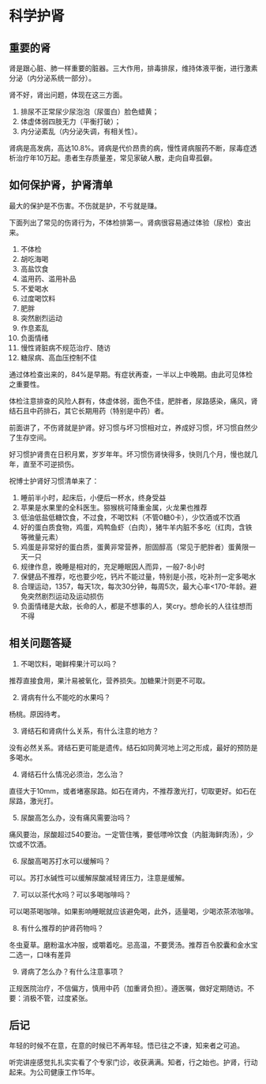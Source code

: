 # 科学护肾

## 重要的肾
肾是跟心脏、肺一样重要的脏器。三大作用，排毒排尿，维持体液平衡，进行激素分泌（内分泌系统一部分）。

肾不好，肾出问题，体现在这三方面。

1. 排尿不正常尿少尿泡泡（尿蛋白）脸色蜡黄；
2. 体虚体弱四肢无力（平衡打破）；
3. 内分泌紊乱（内分泌失调，有相关性）。

肾病是高发病，高达10.8%。肾病是代价昂贵的病，慢性肾病服药不断，尿毒症透析治疗年10万起。患者生存质量差，常见家破人散，走向自卑孤僻。

## 如何保护肾，护肾清单

最大的保护是不伤害。不伤就是护，不亏就是赚。

下面列出了常见的伤肾行为，不体检排第一。肾病很容易通过体验（尿检）查出来。

1.	不体检
2.	胡吃海喝
3.	高盐饮食
4.	滥用药、滥用补品
5.	不爱喝水
6.	过度喝饮料
7.	肥胖
8.	突然剧烈运动
9.	作息紊乱
10.	负面情绪
11.	慢性肾脏病不规范治疗、随访
12.	糖尿病、高血压控制不佳

通过体检查出来的，84%是早期。有症状再查，一半以上中晚期。由此可见体检之重要性。

体检注意排查的风险人群有，体虚体弱，面色不佳，肥胖者，尿路感染，痛风，肾结石且中药排石，其它长期用药（特别是中药）者。

前面讲了，不伤肾就是护肾。好习惯与坏习惯相对立，养成好习惯，坏习惯自然少了生存空间。

好习惯护肾贵在日积月累，岁岁年年。坏习惯伤肾快得多，快则几个月，慢也就几年，直至不可逆损伤。

祝博士护肾好习惯清单来了：

1. 睡前半小时，起床后，小便后一杯水，终身受益
2. 苹果是水果里的全科医生。猕猴桃可降重金属，火龙果也推荐
3. 低油低盐低糖饮食，不过食，不喝饮料（不管0糖0卡），少饮酒或不饮酒
4. 好的蛋白质食物，鸡蛋，鸡鸭鱼虾（白肉），猪牛羊内脏不多吃（红肉，含铁等微量元素）
5. 鸡蛋是非常好的蛋白质，蛋黄非常营养，胆固醇高（常见于肥胖者）蛋黄限一天一只
6. 规律作息，晚睡是相对的，充足睡眠因人而异，一般7-8小时
7. 保健品不推荐，吃也要少吃，钙片不能过量，特别是小孩，吃补剂一定多喝水
8. 合理运动，1357，每天1次，每次30分钟，每周5次，最大心率<170-年龄。避免突然剧烈运动及运动损伤
9. 负面情绪是大敌，长命的人，都是不想事的人，笑cry。想命长的人往往想而不得

## 相关问题答疑

1. 不喝饮料，喝鲜榨果汁可以吗？

推荐直接食用，果汁易被氧化，营养损失。加糖果汁则更不可取。

2. 肾病有什么不能吃的水果吗？

杨桃。原因待考。

3. 肾结石和肾病什么关系，有什么注意的地方？

没有必然关系。肾结石更可能是遗传。结石如同黄河地上河之形成，最好的预防是多喝水。

4. 肾结石什么情况必须治，怎么治？

直径大于10mm，或者堵塞尿路。如石在肾内，不推荐激光打，切取更好。如石在尿路，激光打。

5. 尿酸高怎么办，没有痛风需要治吗？

痛风要治，尿酸超过540要治。一定管住嘴，要低嘌呤饮食（内脏海鲜肉汤），少饮或不饮酒。

6. 尿酸高喝苏打水可以缓解吗？

可以。苏打水碱性可以缓解尿酸减轻肾压力，注意是缓解。

7. 可以以茶代水吗？可以多喝咖啡吗？

可以喝茶喝咖啡。如果影响睡眠就应该避免喝，此外，适量喝，少喝浓茶浓咖啡。

8. 有什么推荐的护肾药物吗？

冬虫夏草。磨粉温水冲服，或嚼着吃。忌高温，不要煲汤。推荐百令胶囊和金水宝二选一，口味有差异

9. 肾病了怎么办？有什么注意事项？

正规医院治疗，不信偏方，慎用中药（加重肾负担）。遵医嘱，做好定期随访。不要：消极不管，过度紧张。

## 后记

年轻的时候不在意，在意的时候已不再年轻。悟已往之不谏，知来者之可追。

听完讲座感觉扎扎实实看了个专家门诊，收获满满。知者，行之始也。护肾，行动起来。为公司健康工作15年。
